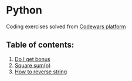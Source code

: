 # Python
Coding exercises solved from [Codewars platform](https://www.codewars.com/)

## Table of contents:
1. [Do I get bonus](./do-i-get-bonus/)
2. [Square sum(n)](./square-sum/)
3. [How to reverse string](./reversed-strings/)